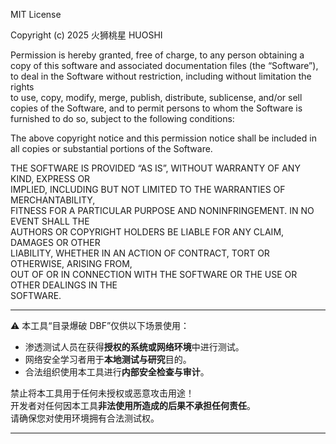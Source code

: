 MIT License

Copyright (c) 2025 火狮桃星 HUOSHI

Permission is hereby granted, free of charge, to any person obtaining a copy
of this software and associated documentation files (the “Software”), to deal
in the Software without restriction, including without limitation the rights  
to use, copy, modify, merge, publish, distribute, sublicense, and/or sell      
copies of the Software, and to permit persons to whom the Software is         
furnished to do so, subject to the following conditions:                       

The above copyright notice and this permission notice shall be included in all
copies or substantial portions of the Software.                                

THE SOFTWARE IS PROVIDED “AS IS”, WITHOUT WARRANTY OF ANY KIND, EXPRESS OR     
IMPLIED, INCLUDING BUT NOT LIMITED TO THE WARRANTIES OF MERCHANTABILITY,       
FITNESS FOR A PARTICULAR PURPOSE AND NONINFRINGEMENT. IN NO EVENT SHALL THE    
AUTHORS OR COPYRIGHT HOLDERS BE LIABLE FOR ANY CLAIM, DAMAGES OR OTHER         
LIABILITY, WHETHER IN AN ACTION OF CONTRACT, TORT OR OTHERWISE, ARISING FROM,  
OUT OF OR IN CONNECTION WITH THE SOFTWARE OR THE USE OR OTHER DEALINGS IN THE  
SOFTWARE.                                                                      

---                                                                            

⚠️ 本工具“目录爆破 DBF”仅供以下场景使用：                                             
- 渗透测试人员在获得**授权的系统或网络环境**中进行测试。                         
- 网络安全学习者用于**本地测试与研究**目的。                                     
- 合法组织使用本工具进行**内部安全检查与审计**。                                 

禁止将本工具用于任何未授权或恶意攻击用途！                                      
开发者对任何因本工具**非法使用所造成的后果不承担任何责任**。                         
请确保您对使用环境拥有合法测试权。
                                      
---

